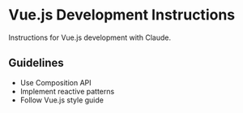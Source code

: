 # Vue.js Development Instructions

Instructions for Vue.js development with Claude.

## Guidelines
- Use Composition API
- Implement reactive patterns
- Follow Vue.js style guide
